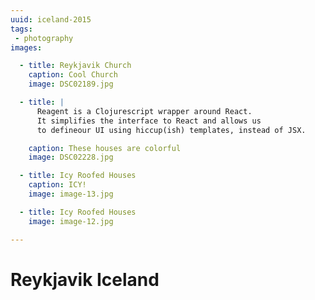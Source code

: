 ```yaml
---
uuid: iceland-2015
tags:
 - photography
images:

  - title: Reykjavik Church
    caption: Cool Church
    image: DSC02189.jpg

  - title: |
      Reagent is a Clojurescript wrapper around React.
      It simplifies the interface to React and allows us
      to defineour UI using hiccup(ish) templates, instead of JSX.

    caption: These houses are colorful
    image: DSC02228.jpg

  - title: Icy Roofed Houses
    caption: ICY!
    image: image-13.jpg

  - title: Icy Roofed Houses
    image: image-12.jpg

---
```

# Reykjavik Iceland
